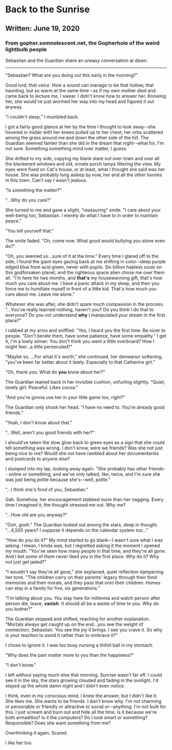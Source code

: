 # Back to the Sunrise
## Written: June 19, 2020
### From gopher.somnolescent.net, the Gopherhole of the weird lightbulb people
Sebastian and the Guardian share an uneasy conversation at dawn.

---

"Sebastian? What are you doing out this early in the morning?"

Good lord, that *voice*. How a sound can manage to be that hollow, that
haunting, but so warm at the same time--as if my own mother died and came
back to lecture me, I swear. I didn't know how to answer her. Knowing her,
she would've just wormed her way into my head and figured it out anyway.

"I couldn't sleep," I mumbled back.

I got a fairly good glance at her by the time I thought to look away--she
hovered in midair with her knees pulled up to her chest, her orbs scattered
among the grass around me and down the other side of the hill. The Guardian
seemed fainter than she did in the dream that night--what for, I'm not sure.
Something something mind over matter, I guess.

She drifted to my side, copying my blank stare out over town and over all the
blackened windows and old, ornate porch lamps littering the view. My eyes
were fixed on Cat's house, or at least, what I thought she said was her
house. She was probably long asleep by now, her and all the other loonies in
this town. Can't say I wasn't jealous.

"Is something the matter?"

"...Why do you care?"

She turned to me and gave a slight, "reassuring" smile. "I care about your
well-being too, Sebastian. I merely do what I have to in order to maintain
peace."

"You tell yourself that."

The smile faded. "Oh, come now. What good would bullying you alone even do?"

"Oh, you seemed so...sure of it at the time." Every time I glared off to the
side, I found the giant eyes gazing back at me shifting in color--deep
purple edged blue from acid green, never with pupils. Six billion hapless
souls on this godforsaken planet, and the righteous space alien chose me
over them all. "I'm here for two months, and **that's** my housewarming gift,
that's how much you care about me. I have a panic attack in my sleep, and
then you force me to humiliate myself in front of a little kid. That's how
much you care about me. Leave me alone."

Whatever she was after, she didn't spare much compassion in the process.
"...You've really learned nothing, haven't you? Do you think I do that to
everyone? Do you not understand **why** I manipulated your dream in the
first place?"

I rubbed at my arms and sniffled. "Yes, I heard you the first time. Be nicer
to people. "Don't berate them, have some patience, have some empathy." I get
it, I'm a lowly sinner. You don't think you went a little overboard? How I
might feel...a little persecuted?"

"Maybe so. ...For what it's worth," she continued, her demeanor softening,
"you've been far better about it lately. Especially to that Catherine girl."

"Oh, thank you. What do **you** know about her?"

The Guardian leaned back in her invisible cushion, unfurling slightly.
"Quiet, lonely girl. Peaceful. Likes cocoa."

"And you're gonna use her in your little game too, right?"

The Guardian only shook her head. "I have no need to. You're already good
friends."

"Yeah, I don't know about that."

"...Well, aren't you good friends with her?"

I should've taken the slow glow back to green eyes as a sign that she could
tell something was wrong. I don't know, were we friends? Was she not just
being nice to me? Would she not have rambled about her documentaries and
postcards to anyone else?

I slumped into my lap, looking away again. "She probably has other friends--
online or something, and we've only talked, like, twice, and I'm sure she was
just being polite because she's--well, polite."

"...I think she's fond of you, Sebastian."

Gah. Somehow, her encouragement stabbed more than her nagging. Every time I
imagined it, the thought stressed me out. Why *me*?

"...How old are you anyway?"

"Ooh, gosh." The Guardian looked out among the stars, deep in thought.
"...4,500 years? I suppose it depends on the calendar system too..."

"How do you do it?" My mind started to go blank--I wasn't sure what I was
asking. I mean, I kinda was, but I regretted asking it the moment I opened
my mouth. "You've seen how many people in that time, and they're all gone.
And I bet some of them never liked you in the first place. Why do it? Why not
just get jaded?"

"I wouldn't say they're all gone," she explained, quiet reflection dampening
her tone. "The children carry on their parents' legacy through their fond
memories and their morals, and they pass that onto their children. Homes can
stay in a family for five, six generations."

"I'm talking about you. You stay here for millennia and watch person after
person die, leave, **vanish**. It should all be a waste of time to you. Why
do you bother?"

The Guardian stopped and shifted, reaching for another explanation. "Mortals
always get caught up on the end...you see the weight of connection,
Sebastian. You see the joy it brings. I see you crave it. So why is your
reaction to avoid it rather than to embrace it?"

I chose to ignore it. I was too busy nursing a tinfoil ball in my stomach.

"Why does the pain matter more to you than the happiness?"

"I don't know."

I left without saying much else that morning. Sunrise wasn't far off. I could
see it in the sky, the stars growing clouded and fading in the sunlight. I'd
stayed up the whole damn night and I didn't even notice.

I think, even in my conscious mind, I knew the answer, but I didn't like it.
She likes me. She wants to be friends. I don't know why. I'm not charming or
personable or friendly or attractive or social or--anything. I'm not built
for this. I just scream and burn out and hide all the time. Is it because
we're both armadillos? Is it the computers? Do I look smart or something?
Responsible? Does she want something from me?

Overthinking it again. Scared.

I like her too.